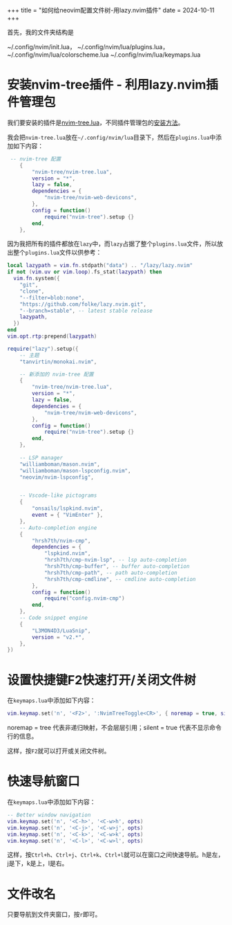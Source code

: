 +++
title = "如何给neovim配置文件树-用lazy.nvim插件"
date = 2024-10-11
+++

首先，我的文件夹结构是

~/.config/nvim/init.lua，
~/.config/nvim/lua/plugins.lua，
~/.config/nvim/lua/colorscheme.lua
~/.config/nvim/lua/keymaps.lua

# 安装nvim-tree插件 - 利用lazy.nvim插件管理包

我们要安装的插件是[nvim-tree.lua](https://github.com/nvim-tree/nvim-tree.lua?tab=readme-ov-file)，不同插件管理包的[安装方法](https://github.com/nvim-tree/nvim-tree.lua/wiki/Installation)。

我会把`nvim-tree.lua`放在`~/.config/nvim/lua`目录下，然后在`plugins.lua`中添加如下内容：

```lua
 -- nvim-tree 配置
    {
        "nvim-tree/nvim-tree.lua",
        version = "*",
        lazy = false,
        dependencies = {
            "nvim-tree/nvim-web-devicons",
        },
        config = function()
            require("nvim-tree").setup {}
        end,
    },
```

因为我把所有的插件都放在`lazy`中，而`lazy`占据了整个`plugins.lua`文件，所以放出整个`plugins.lua`文件以供参考：

```lua
local lazypath = vim.fn.stdpath("data") .. "/lazy/lazy.nvim"
if not (vim.uv or vim.loop).fs_stat(lazypath) then
  vim.fn.system({
    "git",
    "clone",
    "--filter=blob:none",
    "https://github.com/folke/lazy.nvim.git",
    "--branch=stable", -- latest stable release
    lazypath,
  })
end
vim.opt.rtp:prepend(lazypath)

require("lazy").setup({
    -- 主题
    "tanvirtin/monokai.nvim",

    -- 新添加的 nvim-tree 配置
    {
        "nvim-tree/nvim-tree.lua",
        version = "*",
        lazy = false,
        dependencies = {
            "nvim-tree/nvim-web-devicons",
        },
        config = function()
            require("nvim-tree").setup {}
        end,
    },
    
    -- LSP manager
	"williamboman/mason.nvim",
	"williamboman/mason-lspconfig.nvim",
	"neovim/nvim-lspconfig",


	-- Vscode-like pictograms
	{
		"onsails/lspkind.nvim",
		event = { "VimEnter" },
	},
	-- Auto-completion engine
	{
		"hrsh7th/nvim-cmp",
		dependencies = {
			"lspkind.nvim",
			"hrsh7th/cmp-nvim-lsp", -- lsp auto-completion
			"hrsh7th/cmp-buffer", -- buffer auto-completion
			"hrsh7th/cmp-path", -- path auto-completion
			"hrsh7th/cmp-cmdline", -- cmdline auto-completion
		},
		config = function()
			require("config.nvim-cmp")
		end,
	},
	-- Code snippet engine
	{
		"L3MON4D3/LuaSnip",
		version = "v2.*",
	},
})
```

# 设置快捷键F2快速打开/关闭文件树

在`keymaps.lua`中添加如下内容：

```lua
vim.keymap.set('n', '<F2>', ':NvimTreeToggle<CR>', { noremap = true, silent = true })
```

noremap = tree 代表非递归映射，不会层层引用；silent = true 代表不显示命令行的信息。

这样，按`F2`就可以打开或关闭文件树。

# 快速导航窗口

在`keymaps.lua`中添加如下内容：

```lua
-- Better window navigation
vim.keymap.set('n', '<C-h>', '<C-w>h', opts)
vim.keymap.set('n', '<C-j>', '<C-w>j', opts)
vim.keymap.set('n', '<C-k>', '<C-w>k', opts)
vim.keymap.set('n', '<C-l>', '<C-w>l', opts)
```

这样，按`Ctrl+h`、`Ctrl+j`、`Ctrl+k`、`Ctrl+l`就可以在窗口之间快速导航。h是左，j是下，k是上，l是右。

# 文件改名
只要导航到文件夹窗口，按`r`即可。

